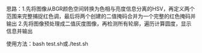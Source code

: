 思路：1.先将图像从BGR颜色空间转换为色相与亮度信息分离的HSV，再定义两个范围来完整捕捉红色调，最后将两个创建的二值掩码合并为一个完整的红色掩码并输出
      2.先将图像预处理成二值灰度图像，再检测所有轮廓，遍历计算圆度，显示信息并输出

使用方法：bash  test.sh或./test.sh
